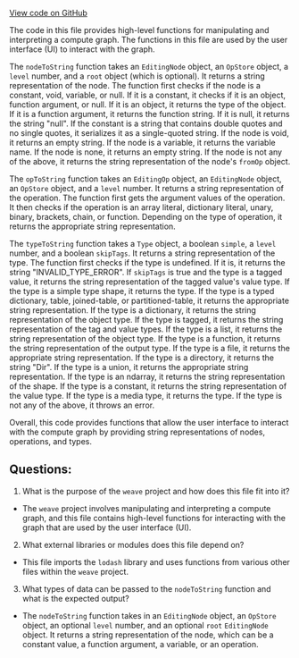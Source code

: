 [View code on GitHub](https://github.com/wandb/weave/weave-js/src/core/language/js/print.ts)

The code in this file provides high-level functions for manipulating and interpreting a compute graph. The functions in this file are used by the user interface (UI) to interact with the graph. 

The `nodeToString` function takes an `EditingNode` object, an `OpStore` object, a `level` number, and a `root` object (which is optional). It returns a string representation of the node. The function first checks if the node is a constant, void, variable, or null. If it is a constant, it checks if it is an object, function argument, or null. If it is an object, it returns the type of the object. If it is a function argument, it returns the function string. If it is null, it returns the string "null". If the constant is a string that contains double quotes and no single quotes, it serializes it as a single-quoted string. If the node is void, it returns an empty string. If the node is a variable, it returns the variable name. If the node is none, it returns an empty string. If the node is not any of the above, it returns the string representation of the node's `fromOp` object. 

The `opToString` function takes an `EditingOp` object, an `EditingNode` object, an `OpStore` object, and a `level` number. It returns a string representation of the operation. The function first gets the argument values of the operation. It then checks if the operation is an array literal, dictionary literal, unary, binary, brackets, chain, or function. Depending on the type of operation, it returns the appropriate string representation. 

The `typeToString` function takes a `Type` object, a boolean `simple`, a `level` number, and a boolean `skipTags`. It returns a string representation of the type. The function first checks if the type is undefined. If it is, it returns the string "INVALID_TYPE_ERROR". If `skipTags` is true and the type is a tagged value, it returns the string representation of the tagged value's value type. If the type is a simple type shape, it returns the type. If the type is a typed dictionary, table, joined-table, or partitioned-table, it returns the appropriate string representation. If the type is a dictionary, it returns the string representation of the object type. If the type is tagged, it returns the string representation of the tag and value types. If the type is a list, it returns the string representation of the object type. If the type is a function, it returns the string representation of the output type. If the type is a file, it returns the appropriate string representation. If the type is a directory, it returns the string "Dir". If the type is a union, it returns the appropriate string representation. If the type is an ndarray, it returns the string representation of the shape. If the type is a constant, it returns the string representation of the value type. If the type is a media type, it returns the type. If the type is not any of the above, it throws an error. 

Overall, this code provides functions that allow the user interface to interact with the compute graph by providing string representations of nodes, operations, and types.
## Questions: 
 1. What is the purpose of the `weave` project and how does this file fit into it?
- The `weave` project involves manipulating and interpreting a compute graph, and this file contains high-level functions for interacting with the graph that are used by the user interface (UI).

2. What external libraries or modules does this file depend on?
- This file imports the `lodash` library and uses functions from various other files within the `weave` project.

3. What types of data can be passed to the `nodeToString` function and what is the expected output?
- The `nodeToString` function takes in an `EditingNode` object, an `OpStore` object, an optional `level` number, and an optional `root` `EditingNode` object. It returns a string representation of the node, which can be a constant value, a function argument, a variable, or an operation.